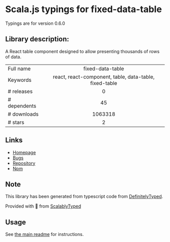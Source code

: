 
# Scala.js typings for fixed-data-table

Typings are for version 0.6.0

## Library description:
A React table component designed to allow presenting thousands of rows of data.

|                    |                 |
| ------------------ | :-------------: |
| Full name          | fixed-data-table |
| Keywords           | react, react-component, table, data-table, fixed-table |
| # releases         | 0 |
| # dependents       | 45 |
| # downloads        | 1063318 |
| # stars            | 2 |

## Links
- [Homepage](https://github.com/facebook/fixed-data-table#readme)
- [Bugs](https://github.com/facebook/fixed-data-table/issues)
- [Repository](https://github.com/facebook/fixed-data-table)
- [Npm](https://www.npmjs.com/package/fixed-data-table)
    


## Note
This library has been generated from typescript code from [DefinitelyTyped](https://definitelytyped.org).

Provided with :purple_heart: from [ScalablyTyped](https://github.com/oyvindberg/ScalablyTyped)

## Usage
See [the main readme](../../readme.md) for instructions.


